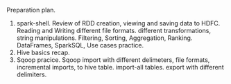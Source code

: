 Preparation plan.
1. spark-shell.  Review of RDD creation, viewing and saving data to HDFC. Reading and Writing different file formats.
   different transformations, string manipulations. Filtering, Sorting, Aggregation, Ranking. DataFrames, SparkSQL, Use cases practice.
2. Hive basics recap. 
3. Sqoop pracice. Sqoop import with different delimeters, file formats, incremental imports, to hive table. import-all tables. export with    different delimiters.
